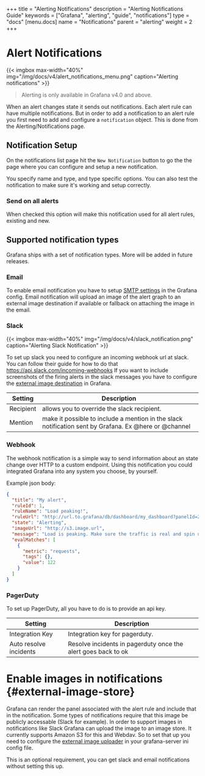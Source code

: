 +++
title = "Alerting Notifications"
description = "Alerting Notifications Guide"
keywords = ["Grafana", "alerting", "guide", "notifications"]
type = "docs"
[menu.docs]
name = "Notifications"
parent = "alerting"
weight = 2
+++


# Alert Notifications

{{< imgbox max-width="40%" img="/img/docs/v4/alert_notifications_menu.png" caption="Alerting notifications" >}}

> Alerting is only available in Grafana v4.0 and above.

When an alert changes state it sends out notifications. Each alert rule can have
multiple notifications. But in order to add a notification to an alert rule you first need
to add and configure a `notification` object. This is done from the Alerting/Notifications page.

## Notification Setup

On the notifications list page hit the `New Notification` button to go the the page where you
can configure and setup a new notification.

You specify name and type, and type specific options. You can also test the notification to make
sure it's working and setup correctly.

### Send on all alerts

When checked this option will make this notification used for all alert rules, existing and new.

## Supported notification types

Grafana ships with a set of notification types. More will be added in future releases.

### Email

To enable email notification you have to setup [SMTP settings](/installation/configuration/#smtp)
in the Grafana config. Email notification will upload an image of the alert graph to an
external image destination if available or fallback on attaching the image in the email.

### Slack

{{< imgbox max-width="40%" img="/img/docs/v4/slack_notification.png" caption="Alerting Slack Notification" >}}

To set up slack you need to configure an incoming webhook url at slack. You can follow their guide for how
to do that https://api.slack.com/incoming-webhooks If you want to include screenshots of the firing alerts
in the slack messages you have to configure the [external image destination](#external-image-store) in Grafana.

Setting | Description
---------- | -----------
Recipient | allows you to override the slack recipient.
Mention | make it possible to include a mention in the slack notification sent by Grafana. Ex @here or @channel

### Webhook

The webhook notification is a simple way to send information about an state change over HTTP to a custom endpoint.
Using this notification you could integrated Grafana into any system you choose, by yourself.

Example json body:
```json
{
  "title": "My alert",
  "ruleId": 1,
  "ruleName": "Load peaking!",
  "ruleUrl": "http://url.to.grafana/db/dashboard/my_dashboard?panelId=2",
  "state": "Alerting",
  "imageUrl": "http://s3.image.url",
  "message": "Load is peaking. Make sure the traffic is real and spin up more webfronts",
  "evalMatches": [
    {
      "metric": "requests",
      "tags": {},
      "value": 122
    }
  ]
}
```

### PagerDuty

To set up PagerDuty, all you have to do is to provide an api key.

Setting | Description
---------- | -----------
Integration Key | Integration key for pagerduty.
Auto resolve incidents | Resolve incidents in pagerduty once the alert goes back to ok


# Enable images in notifications {#external-image-store}

Grafana can render the panel associated with the alert rule and include that in the notification. Some types
of notifications require that this image be publicly accessable (Slack for example). In order to support
images in notifications like Slack Grafana can upload the image to an image store. It currently supports
Amazon S3 for this and Webdav. So to set that up you need to configure the
[external image uploader](/installation/configuration/#external-image-storage) in your grafana-server ini
config file.

This is an optional requirement, you can get slack and email notifications without setting this up.


